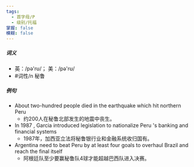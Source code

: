```yaml
---
tags:
  - 首字母/P
  - 级别/托福
掌握: false
模糊: false
---
```

##### 词义
- 英：/pə'rʊ/； 美：/pə'rʊ/
- #词性/n  秘鲁
##### 例句
- About two-hundred people died in the earthquake which hit northern Peru
	- 约200人在秘鲁北部发生的地震中丧生。
- In 1987 , Garcia introduced legislation to nationalize Peru 's banking and financial systems
	- 1987年，加西亚立法将秘鲁银行业和金融系统收归国有。
- Argentina need to beat Peru by at least four goals to overhaul Brazil and reach the final itself
	- 阿根廷队至少要赢秘鲁队4球才能超越巴西队进入决赛。
